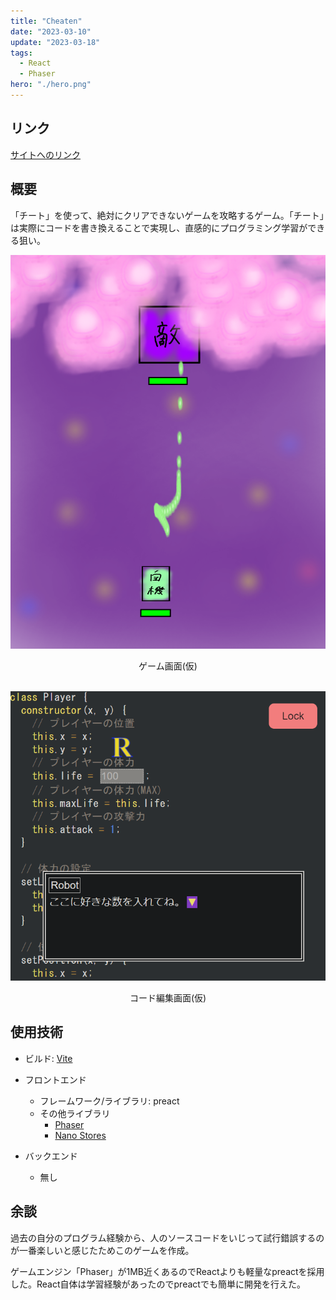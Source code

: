 ```yaml
---
title: "Cheaten"
date: "2023-03-10"
update: "2023-03-18"
tags:
  - React
  - Phaser
hero: "./hero.png"
---
```


## リンク

[サイトへのリンク](https://cheaten.pages.dev)

## 概要

「チート」を使って、絶対にクリアできないゲームを攻略するゲーム。「チート」は実際にコードを書き換えることで実現し、直感的にプログラミング学習ができる狙い。

![ゲーム画面(仮)](./game.png)
<div style="text-align:center">ゲーム画面(仮)</div>

<br>

![コード編集画面(仮)](./code.png)
<div style="text-align:center">コード編集画面(仮)</div>

## 使用技術

- ビルド: [Vite](https://github.com/vitejs/vite)

- フロントエンド
  - フレームワーク/ライブラリ: preact
  - その他ライブラリ
    - [Phaser](https://github.com/photonstorm/phaser)
    - [Nano Stores](https://github.com/nanostores/nanostores)

- バックエンド
  - 無し

## 余談

過去の自分のプログラム経験から、人のソースコードをいじって試行錯誤するのが一番楽しいと感じたためこのゲームを作成。

ゲームエンジン「Phaser」が1MB近くあるのでReactよりも軽量なpreactを採用した。React自体は学習経験があったのでpreactでも簡単に開発を行えた。
